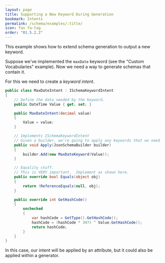 ```yaml
---
layout: page
title: Supporting a New Keyword During Generation
bookmark: Intents
permalink: /schema/examples/:title/
icon: fas fa-tag
order: "01.5.2.2"
---
```

This example shows how to extend schema generation to output a new keyword.

Suppose we've implemented the `maxDate` keyword (see the "Custom Vocabularies" example).  Now we need a way to generate schemas that contain it.

For this we need to create a _keyword intent_.

```c#
public class MaxDateIntent : ISchemaKeywordIntent
{
    // Define the data needed by the keyword.
    public DateTime Value { get; set; }

    public MaxDateIntent(decimal value)
    {
        Value = value;
    }

    // Implements ISchemaKeywordIntent
    // Given a builder, we're going to apply any keywords that we need to.
    public void Apply(JsonSchemaBuilder builder)
    {
        builder.Add(new MaxDateKeyword(Value));
    }

    // Equality stuff.
    // This is VERY important.  Implement as shown here.
    public override bool Equals(object obj)
    {
        return !ReferenceEquals(null, obj);
    }

    public override int GetHashCode()
    {
        unchecked
        {
            var hashCode = GetType().GetHashCode();
            hashCode = (hashCode * 397) ^ Value.GetHashCode();
            return hashCode;
        }
    }
}
```

In this case, our intent will be applied by an attribute, but it could also be applied within a generator.
